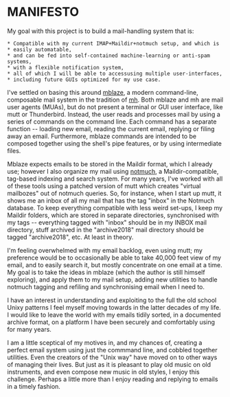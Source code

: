 # MANIFESTO

My goal with this project is to build a mail-handling system that is:

    * Compatible with my current IMAP+Maildir+notmuch setup, and which is
    * easily automatable,
    * and can be fed into self-contained machine-learning or anti-spam systems,
    * with a flexible notification system,
    * all of which I will be able to accessusing multiple user-interfaces,
    * including future GUIs optimized for my use case.

I've settled on basing this around
[mblaze](https://github.com/chneukirchen/mblaze), a modern command-line,
composable mail system in the tradition of
[mh](https://en.wikipedia.org/wiki/MH_Message_Handling_System). Both mblaze and
mh are mail user agents (MUAs), but do not present a terminal or GUI user
interface, like mutt or Thunderbird. Instead, the user reads and processes mail
by using a series of commands on the command line. Each command has a separate
function -- loading new email, reading the current email, replying or filing
away an email. Furthermore, mblaze commands are intended to be composed
together using the shell's pipe features, or by using intermediate files.

Mblaze expects emails to be stored in the Maildir format, which I already use;
however I also organize my mail using [notmuch](https://notmuchmail.org/), a
Maildir-compatible, tag-based indexing and search system. For many years, I've
worked with all of these tools using a patched version of mutt which creates
"virtual mailbozes" out of notmuch queries. So, for instance, when I start up
mutt, it shows me an inbox of all my mail that has the tag "inbox" in the
Notmuch database. To keep everything compatible with less weird set-ups, I keep
my Maildir folders, which are stored in separate directories, synchronised with
my tags -- everything tagged with "inbox" should be in my INBOX mail directory,
stuff archived in the "archive2018" mail directory should be tagged
"archive2018", etc. At least in theory.

I'm feeling overwhelmed with my email backlog, even using mutt; my preference
would be to occasionally be able to take 40,000 feet view of my email, and to
easily search it, but mostly concentrate on one email at a time. My goal is to
take the ideas in mblaze (which the author is still himself exploring), and
apply them to my mail setup, adding new utilities to handle notmuch tagging and
refiling and synchronising email when I need to.

I have an interest in understanding and exploiting to the full the old school
Unixy patterns I feel myself moving towards in the latter decades of my life. I
would like to leave the world with my emails tidily sorted, in a documented
archive format, on a platform I have been securely and comfortably using for
many years.

I am a little sceptical of my motives in, and my chances of, creating a perfect
email system using just the commmand line, and cobbled together utilities. Even
the creators of the "Unix way" have moved on to other ways of managing their
lives. But just as it is pleasant to play old music on old instruments, and
even compose new music in old styles, I enjoy this challenge. Perhaps a little
more than I enjoy reading and replying to emails in a timely fashion.

